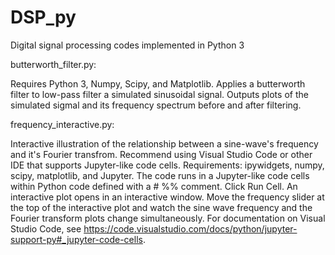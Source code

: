 # DSP_py
Digital signal processing codes implemented in Python 3

butterworth_filter.py:

Requires Python 3, Numpy, Scipy, and Matplotlib.
Applies a butterworth filter to low-pass filter a simulated sinusoidal
signal. Outputs plots of the simulated sigmal and its frequency 
spectrum before and after filtering.


frequency_interactive.py:

Interactive illustration of the relationship between a sine-wave's frequency and it's Fourier transfrom.
Recommend using Visual Studio Code or other IDE that supports Jupyter-like code cells. Requirements: ipywidgets, numpy, scipy, matplotlib, and Jupyter. The code runs in a Jupyter-like code cells within Python code defined with a # %% comment. Click Run Cell. An interactive plot opens in an interactive window. Move the frequency slider at the top of the interactive plot and watch the sine wave frequency and the Fourier transform plots change simultaneously. For documentation on Visual Studio Code, see https://code.visualstudio.com/docs/python/jupyter-support-py#_jupyter-code-cells. 
